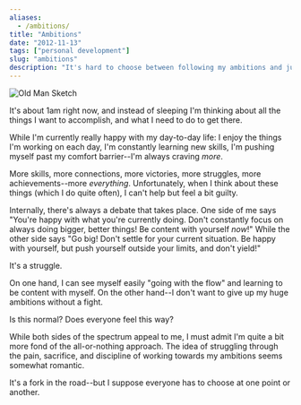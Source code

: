 ```yaml
---
aliases:
  - /ambitions/
title: "Ambitions"
date: "2012-11-13"
tags: ["personal development"]
slug: "ambitions"
description: "It's hard to choose between following my ambitions and just being content where I am.  Hard choices."
---
```



![Old Man Sketch][]


It's about 1am right now, and instead of sleeping I'm thinking about all the
things I want to accomplish, and what I need to do to get there.

While I'm currently really happy with my day-to-day life: I enjoy the things
I'm working on each day, I'm constantly learning new skills, I'm pushing myself
past my comfort barrier--I'm always craving *more*.

More skills, more connections, more victories, more struggles, more
achievements--more *everything*.  Unfortunately, when I think about these
things (which I do quite often), I can't help but feel a bit guilty.

Internally, there's always a debate that takes place.  One side of me says
"You're happy with what you're currently doing.  Don't constantly focus on
always doing bigger, better things!  Be content with yourself *now*!"  While
the other side says "Go big!  Don't settle for your current situation.  Be
happy with yourself, but push yourself outside your limits, and don't yield!"

It's a struggle.

On one hand, I can see myself easily "going with the flow" and learning to be
content with myself.  On the other hand--I don't want to give up my huge
ambitions without a fight.

Is this normal?  Does everyone feel this way?

While both sides of the spectrum appeal to me, I must admit I'm quite a bit
more fond of the all-or-nothing approach.  The idea of struggling through the
pain, sacrifice, and discipline of working towards my ambitions seems somewhat
romantic.

It's a fork in the road--but I suppose everyone has to choose at one point or
another.


  [Old Man Sketch]: /static/blog/images/2012/old-man-sketch.png "Old Man Sketch"
